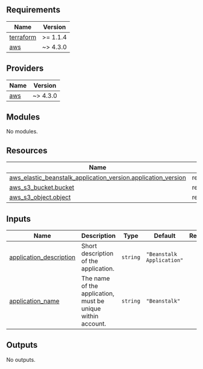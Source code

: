 <!-- BEGIN_TF_DOCS -->
## Requirements

| Name | Version |
|------|---------|
| <a name="requirement_terraform"></a> [terraform](#requirement\_terraform) | >= 1.1.4 |
| <a name="requirement_aws"></a> [aws](#requirement\_aws) | ~> 4.3.0 |

## Providers

| Name | Version |
|------|---------|
| <a name="provider_aws"></a> [aws](#provider\_aws) | ~> 4.3.0 |

## Modules

No modules.

## Resources

| Name | Type |
|------|------|
| [aws_elastic_beanstalk_application_version.application_version](https://registry.terraform.io/providers/hashicorp/aws/latest/docs/resources/elastic_beanstalk_application_version) | resource |
| [aws_s3_bucket.bucket](https://registry.terraform.io/providers/hashicorp/aws/latest/docs/resources/s3_bucket) | resource |
| [aws_s3_object.object](https://registry.terraform.io/providers/hashicorp/aws/latest/docs/resources/s3_object) | resource |

## Inputs

| Name | Description | Type | Default | Required |
|------|-------------|------|---------|:--------:|
| <a name="input_application_description"></a> [application\_description](#input\_application\_description) | Short description of the application. | `string` | `"Beanstalk Application"` | no |
| <a name="input_application_name"></a> [application\_name](#input\_application\_name) | The name of the application, must be unique within account. | `string` | `"Beanstalk"` | no |

## Outputs

No outputs.
<!-- END_TF_DOCS -->